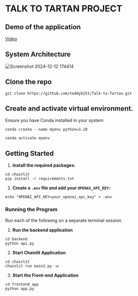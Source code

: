 # TALK TO TARTAN PROJECT

## Demo of the application
[Video](https://drive.google.com/file/d/1KHYijded7r3ig-t4wMCo5923LZrdv_kT/view?usp=drive_link)

## System Architecture

![Screenshot 2024-12-12 174414](https://github.com/user-attachments/assets/58429c65-e4a0-4a06-b620-ebc58d9e0210)

## Clone the repo
```
git clone https://github.com/teddyk251/Talk-to-Tartan.git
```
## Create and activate  virtual environment.
Ensure you have Conda installed in your system
```
conda create --name myenv python=3.10
```
```
conda activate myenv
```
## Getting Started
1. **Install the required packages:**

```
cd chainlit
pip install -r requirements.txt
```
2. **Create a `.env` file and add your `OPENAI_API_KEY`:**

```
echo "OPENAI_API_KEY=your_openai_api_key" > .env
```

### Running the Program
Run each of the following on a separate terminal session.
1. **Run the backend application**
```
cd backend
python api.py
```
2. **Start Chainlit Application**
```
cd chainlit
chainlit run main2.py -w
```
3. **Start the Front-end Application**
```
cd frontend_app
python app.py
```


